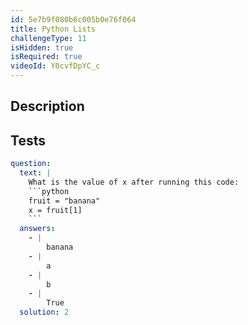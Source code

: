 ```yaml
---
id: 5e7b9f080b6c005b0e76f064
title: Python Lists
challengeType: 11
isHidden: true
isRequired: true
videoId: Y0cvfDpYC_c
---
```


## Description
<section id='description'>

</section>

## Tests
<section id='tests'>

```yml
question:
  text: |
    What is the value of x after running this code:
    ```python
    fruit = "banana"
    x = fruit[1]
    ```
  answers:
    - |
        banana
    - |
        a
    - |
        b
    - |
        True
  solution: 2
```

</section>
